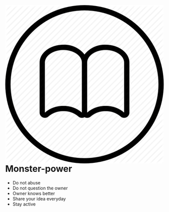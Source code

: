 <img src="icon.png" align="right" />


# Monster-power

- Do not abuse
- Do not question the owner
- Owner knows better
- Share your idea everyday
- Stay active
